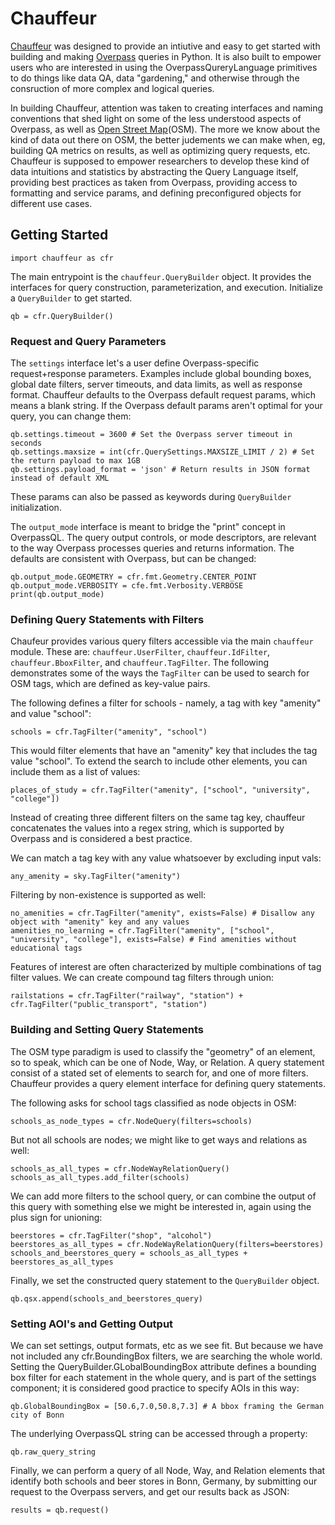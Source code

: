 # Chauffeur
[Chauffeur](https://github.com/rjpolackwich/chauffeur) was designed to provide an intiutive and easy to get started with building and making [Overpass](https://python-overpy.readthedocs.io/en/latest/) queries in Python. It is also built to empower users who are interested in using the OverpassQureryLanguage primitives to do things like data QA, data "gardening," and otherwise through the consruction of more complex and logical queries. 

In building Chauffeur, attention was taken to creating interfaces and naming conventions that shed light on some of the less understood aspects of Overpass, as well as [Open Street Map](https://wiki.openstreetmap.org/wiki/Main_Page)(OSM). The more we know about the kind of data out there on OSM, the better judements we can make when, eg, building QA metrics on results, as well as optimizing query requests, etc. Chauffeur is supposed to empower researchers to develop these kind of data intuitions and statistics by abstracting the Query Language itself, providing best practices as taken from Overpass, providing access to formatting and service params, and defining preconfigured objects for different use cases.

## Getting Started

```
import chauffeur as cfr
```
The main entrypoint is the `chauffeur.QueryBuilder` object. It provides the interfaces for query construction, parameterization, and execution. Initialize a `QueryBuilder` to get started.
```
qb = cfr.QueryBuilder()
```
### Request and Query Parameters
The `settings` interface let's a user define Overpass-specific request+response parameters. Examples include global bounding boxes, global date filters, server timeouts, and data limits, as well as response format. Chauffeur defaults to the Overpass default request params, which means a blank string. If the Overpass default params aren't optimal for your query, you can change them:

```
qb.settings.timeout = 3600 # Set the Overpass server timeout in seconds
qb.settings.maxsize = int(cfr.QuerySettings.MAXSIZE_LIMIT / 2) # Set the return payload to max 1GB
qb.settings.payload_format = 'json' # Return results in JSON format instead of default XML
```
These params can also be passed as keywords during `QueryBuilder` initialization.

The `output_mode` interface is meant to bridge the "print" concept in OverpassQL. The query output controls, or mode descriptors, are relevant to the way Overpass processes queries and returns information. The defaults are consistent with Overpass, but can be changed:
```
qb.output_mode.GEOMETRY = cfr.fmt.Geometry.CENTER_POINT
qb.output_mode.VERBOSITY = cfe.fmt.Verbosity.VERBOSE
print(qb.output_mode)
```

### Defining Query Statements with Filters
Chaufeur provides various query filters accessible via the main `chauffeur` module. These are: `chauffeur.UserFilter`, `chauffeur.IdFilter`, `chauffeur.BboxFilter`, and `chauffeur.TagFilter`. The following demonstrates some of the ways the `TagFilter` can be used to search for OSM tags, which are defined as key-value pairs.

The following defines a filter for schools - namely, a tag with key "amenity" and value "school":
```
schools = cfr.TagFilter("amenity", "school")
```
This would filter elements that have an "amenity" key that includes the tag value "school". To extend the search to include other elements, you can include them as a list of values: 
```
places_of_study = cfr.TagFilter("amenity", ["school", "university", "college"])
```
Instead of creating three different filters on the same tag key, chauffeur concatenates the values into a regex string, which is supported by Overpass and is considered a best practice.

We can match a tag key with any value whatsoever by excluding input vals:
```
any_amenity = sky.TagFilter("amenity")
```
Filtering by non-existence is supported as well:
```
no_amenities = cfr.TagFilter("amenity", exists=False) # Disallow any object with "amenity" key and any values
amenities_no_learning = cfr.TagFilter("amenity", ["school", "university", "college"], exists=False) # Find amenities without educational tags
```
Features of interest are often characterized by multiple combinations of tag filter values. We can create compound tag filters through union:
```
railstations = cfr.TagFilter("railway", "station") + cfr.TagFilter("public_transport", "station")
```

### Building and Setting Query Statements
The OSM type paradigm is used to classify the "geometry" of an element, so to speak, which can be one of Node, Way, or Relation. A query statement consist of a stated set of elements to search for, and one of more filters. Chauffeur provides a query element interface for defining query statements.

The following asks for school tags classified as node objects in OSM:
```
schools_as_node_types = cfr.NodeQuery(filters=schools)
```
But not all schools are nodes; we might like to get ways and relations as well:
```
schools_as_all_types = cfr.NodeWayRelationQuery()
schools_as_all_types.add_filter(schools)
```
We can add more filters to the school query, or can combine the output of this query with something else we might be interested in, again using the plus sign for unioning:
```
beerstores = cfr.TagFilter("shop", "alcohol")
beerstores_as_all_types = cfr.NodeWayRelationQuery(filters=beerstores)
schools_and_beerstores_query = schools_as_all_types + beerstores_as_all_types
```
Finally, we set the constructed query statement to the `QueryBuilder` object.
```
qb.qsx.append(schools_and_beerstores_query)
```

### Setting AOI's and Getting Output
We can set settings, output formats, etc as we see fit. But because we have not included any cfr.BoundingBox filters, we are searching the whole world. Setting the QueryBuilder.GLobalBoundingBox attribute defines a bounding box filter for each statement in the whole query, and is part of the settings component; it is considered good practice to specify AOIs in this way:
```
qb.GlobalBoundingBox = [50.6,7.0,50.8,7.3] # A bbox framing the German city of Bonn
```
The underlying OverpassQL string can be accessed through a property:
```
qb.raw_query_string
```
Finally, we can perform a query of all Node, Way, and Relation elements that identify both schools and beer stores in Bonn, Germany, by submitting our request to the Overpass servers, and get our results back as JSON:
```
results = qb.request()
```






